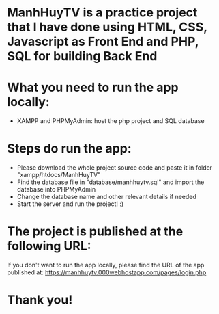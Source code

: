 # ManhHuyTV is a practice project that I have done using HTML, CSS, Javascript as Front End and PHP, SQL for building Back End

# What you need to run the app locally:
- XAMPP and PHPMyAdmin: host the php project and SQL database

# Steps do run the app:
- Please download the whole project source code and paste it in folder "xampp/htdocs/ManhHuyTV"
- Find the database file in "database/manhhuytv.sql" and import the database into PHPMyAdmin
- Change the database name and other relevant details if needed
- Start the server and run the project! :)

# The project is published at the following URL:
If you don't want to run the app locally, please find the URL of the app published at: https://manhhuytv.000webhostapp.com/pages/login.php

# Thank you!
